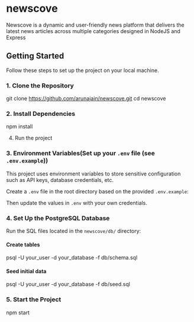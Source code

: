 # newscove
Newscove is a dynamic and user-friendly news platform that delivers the latest news articles across multiple categories designed in NodeJS and Express

## Getting Started

Follow these steps to set up the project on your local machine.

### 1. Clone the Repository

git clone https://github.com/arunajain/newscove.git
cd newscove

### 2. Install Dependencies 

npm install 

4. Run the project

### 3. Environment Variables(Set up your `.env` file (see `.env.example`))

This project uses environment variables to store sensitive configuration such as API keys, database credentials, etc.

Create a `.env` file in the root directory based on the provided `.env.example`:

Then update the values in `.env` with your own credentials.

### 4. Set Up the PostgreSQL Database
Run the SQL files located in the `newscove/db/` directory:
#### Create tables
psql -U your_user -d your_database -f db/schema.sql

#### Seed initial data
psql -U your_user -d your_database -f db/seed.sql


### 5. Start the Project
npm start